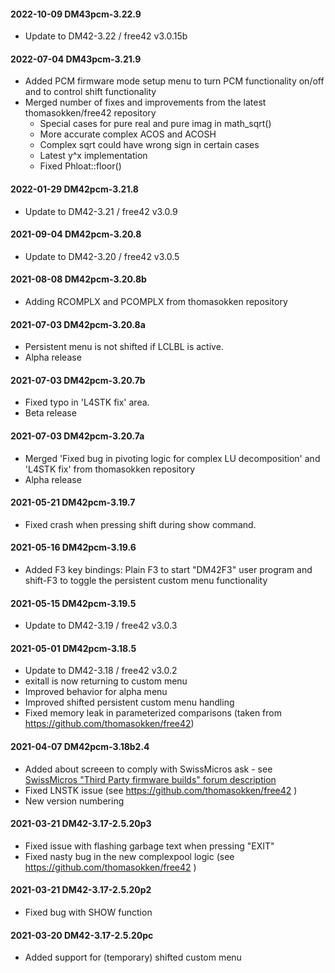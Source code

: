 #### 2022-10-09 DM43pcm-3.22.9

- Update to DM42-3.22 / free42 v3.0.15b


#### 2022-07-04 DM43pcm-3.21.9

- Added PCM firmware mode setup menu to turn PCM functionality on/off and to control shift functionality
- Merged number of fixes and improvements from the latest thomasokken/free42 repository
  - Special cases for pure real and pure imag in math_sqrt()
  - More accurate complex ACOS and ACOSH
  - Complex sqrt could have wrong sign in certain cases
  - Latest y^x implementation
  - Fixed Phloat::floor()


#### 2022-01-29 DM42pcm-3.21.8

- Update to DM42-3.21 / free42 v3.0.9


#### 2021-09-04 DM42pcm-3.20.8

- Update to DM42-3.20 / free42 v3.0.5


#### 2021-08-08 DM42pcm-3.20.8b

- Adding RCOMPLX and PCOMPLX from thomasokken repository


#### 2021-07-03 DM42pcm-3.20.8a

- Persistent menu is not shifted if LCLBL is active.
- Alpha release


#### 2021-07-03 DM42pcm-3.20.7b

- Fixed typo in 'L4STK fix' area.
- Beta release


#### 2021-07-03 DM42pcm-3.20.7a

- Merged 'Fixed bug in pivoting logic for complex LU decomposition' and 'L4STK fix' from thomasokken repository
- Alpha release


#### 2021-05-21 DM42pcm-3.19.7

- Fixed crash when pressing shift during show command.


#### 2021-05-16 DM42pcm-3.19.6

- Added F3 key bindings: Plain F3 to start "DM42F3" user program and shift-F3 to toggle the persistent custom menu functionality


#### 2021-05-15 DM42pcm-3.19.5

- Update to DM42-3.19 / free42 v3.0.3


#### 2021-05-01 DM42pcm-3.18.5

- Update to DM42-3.18 / free42 v3.0.2
- exitall is now returning to custom menu
- Improved behavior for alpha menu
- Improved shifted persistent custom menu handling
- Fixed memory leak in parameterized comparisons (taken from https://github.com/thomasokken/free42)


#### 2021-04-07 DM42pcm-3.18b2.4

- Added about screeen to comply with SwissMicros ask - see [SwissMicros "Third
  Party firmware builds" forum description](https://forum.swissmicros.com/viewforum.php?f=15)
- Fixed LNSTK issue (see https://github.com/thomasokken/free42 )
- New version numbering


#### 2021-03-21 DM42-3.17-2.5.20p3

- Fixed issue with flashing garbage text when pressing "EXIT"
- Fixed nasty bug in the new complexpool logic (see
  https://github.com/thomasokken/free42 )


#### 2021-03-21 DM42-3.17-2.5.20p2

- Fixed bug with SHOW function


#### 2021-03-20 DM42-3.17-2.5.20pc

- Added support for (temporary) shifted custom menu
